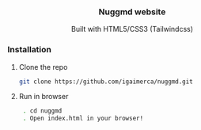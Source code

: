 <div align="center">
  <h3 align="center">Nuggmd website</h3>

  <p align="center">
        Built with HTML5/CSS3 (Tailwindcss)
  </p>
</div>

### Installation

1. Clone the repo
   ```sh
   git clone https://github.com/igaimerca/nuggmd.git
   ```
2. Run in browser
   ```sh
    . cd nuggmd
    . Open index.html in your browser!
   ```

